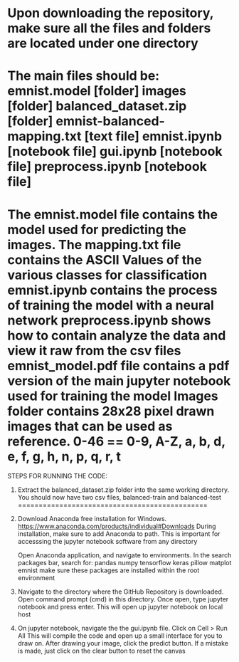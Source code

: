 Upon downloading the repository, make sure all the files and folders are located under one directory
==============================================
The main files should be:
emnist.model [folder]
images [folder]
balanced_dataset.zip [folder]
emnist-balanced-mapping.txt [text file]
emnist.ipynb [notebook file]
gui.ipynb [notebook file]
preprocess.ipynb [notebook file]
==============================================
The emnist.model file contains the model used for predicting the images. 
The mapping.txt file contains the ASCII Values of the various classes for classification
emnist.ipynb contains the process of training the model with a neural network
preprocess.ipynb shows how to contain analyze the data and view it raw from the csv files
emnist_model.pdf file contains a pdf version of the main jupyter notebook used for training the model
Images folder contains 28x28 pixel drawn images that can be used as reference. 0-46 == 0-9, A-Z, a, b, d, e, f, g, h, n, p, q, r, t
==============================================
STEPS FOR RUNNING THE CODE:
1. Extract the balanced_dataset.zip folder into the same working directory. 
You should now have two csv files, balanced-train and balanced-test
==============================================
2. Download Anaconda free installation for Windows. https://www.anaconda.com/products/individual#Downloads
	During installation, make sure to add Anaconda to path. This is important for accesssing the jupyter
	notebook software from any directory
	
	Open Anaconda application, and navigate to environments. In the search packages bar, search for:
		pandas
		numpy
		tensorflow
		keras
		pillow
		matplot
		emnist
	make sure these packages are installed within the root environment

3. Navigate to the directory where the GitHub Repository is downloaded. Open command prompt (cmd) in this 
directory. Once open, type jupyter notebook and press enter. This will open up jupyter notebook on local host

4. On jupyter notebook, navigate the the gui.ipynb file. Click on Cell > Run All
This will compile the code and open up a small interface for you to draw on. After drawing your image, click the
predict button. If a mistake is made, just click on the clear button to reset the canvas

